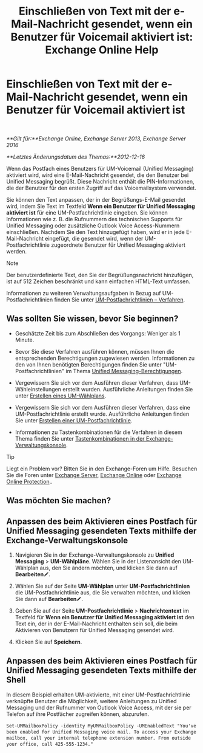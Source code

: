 ﻿---
title: 'Einschließen von Text mit der e-Mail-Nachricht gesendet, wenn ein Benutzer für Voicemail aktiviert ist: Exchange Online Help'
TOCTitle: Einschließen von Text mit der e-Mail-Nachricht gesendet, wenn ein Benutzer für Voicemail aktiviert ist
ms:assetid: 3e8292fb-0cdb-445d-8048-a59af7c38d63
ms:mtpsurl: https://technet.microsoft.com/de-de/library/Bb201679(v=EXCHG.150)
ms:contentKeyID: 51409290
ms.date: 05/23/2018
mtps_version: v=EXCHG.150
ms.translationtype: MT
---

# Einschließen von Text mit der e-Mail-Nachricht gesendet, wenn ein Benutzer für Voicemail aktiviert ist

 

_**Gilt für:**Exchange Online, Exchange Server 2013, Exchange Server 2016_

_**Letztes Änderungsdatum des Themas:**2012-12-16_

Wenn das Postfach eines Benutzers für UM-Voicemail (Unified Messaging) aktiviert wird, wird eine E-Mail-Nachricht gesendet, die den Benutzer bei Unified Messaging begrüßt. Diese Nachricht enthält die PIN-Informationen, die der Benutzer für den ersten Zugriff auf das Voicemailsystem verwendet.

Sie können den Text anpassen, der in der Begrüßungs-E-Mail gesendet wird, indem Sie Text im Textfeld **Wenn ein Benutzer für Unified Messaging aktiviert ist** für eine UM-Postfachrichtlinie eingeben. Sie können Informationen wie z. B. die Rufnummern des technischen Supports für Unified Messaging oder zusätzliche Outlook Voice Access-Nummern einschließen. Nachdem Sie den Text hinzugefügt haben, wird er in jede E-Mail-Nachricht eingefügt, die gesendet wird, wenn der UM-Postfachrichtlinie zugeordnete Benutzer für Unified Messaging aktiviert werden.


> [!NOTE]
> Der benutzerdefinierte Text, den Sie der Begrüßungsnachricht hinzufügen, ist auf 512&nbsp;Zeichen beschränkt und kann einfachen HTML-Text umfassen.



Informationen zu weiteren Verwaltungsaufgaben in Bezug auf UM-Postfachrichtlinien finden Sie unter [UM-Postfachrichtlinien – Verfahren](um-mailbox-policy-procedures-exchange-2013-help.md).

## Was sollten Sie wissen, bevor Sie beginnen?

  - Geschätzte Zeit bis zum Abschließen des Vorgangs: Weniger als 1 Minute.

  - Bevor Sie diese Verfahren ausführen können, müssen Ihnen die entsprechenden Berechtigungen zugewiesen werden. Informationen zu den von Ihnen benötigten Berechtigungen finden Sie unter "UM-Postfachrichtlinien" im Thema [Unified Messaging-Berechtigungen](unified-messaging-permissions-exchange-2013-help.md).

  - Vergewissern Sie sich vor dem Ausführen dieser Verfahren, dass UM-Wähleinstellungen erstellt wurden. Ausführliche Anleitungen finden Sie unter [Erstellen eines UM-Wählplans](create-a-um-dial-plan-exchange-2013-help.md).

  - Vergewissern Sie sich vor dem Ausführen dieser Verfahren, dass eine UM-Postfachrichtlinie erstellt wurde. Ausführliche Anleitungen finden Sie unter [Erstellen einer UM-Postfachrichtlinie](create-a-um-mailbox-policy-exchange-2013-help.md).

  - Informationen zu Tastenkombinationen für die Verfahren in diesem Thema finden Sie unter [Tastenkombinationen in der Exchange-Verwaltungskonsole](keyboard-shortcuts-in-the-exchange-admin-center-exchange-online-protection-help.md).


> [!TIP]
> Liegt ein Problem vor? Bitten Sie in den Exchange-Foren um Hilfe. Besuchen Sie die Foren unter <A href="https://go.microsoft.com/fwlink/p/?linkid=60612">Exchange Server</A>, <A href="https://go.microsoft.com/fwlink/p/?linkid=267542">Exchange Online</A> oder <A href="https://go.microsoft.com/fwlink/p/?linkid=285351">Exchange Online Protection</A>..



## Was möchten Sie machen?

## Anpassen des beim Aktivieren eines Postfach für Unified Messaging gesendeten Texts mithilfe der Exchange-Verwaltungskonsole

1.  Navigieren Sie in der Exchange-Verwaltungskonsole zu **Unified Messaging** \> **UM-Wählpläne**. Wählen Sie in der Listenansicht den UM-Wählplan aus, den Sie ändern möchten, und klicken Sie dann auf **Bearbeiten**![Bearbeitungssymbol](images/Bb124582.6f53ccb2-1f13-4c02-bea0-30690e6ea71d(EXCHG.150).gif "Bearbeitungssymbol").

2.  Wählen Sie auf der Seite **UM-Wählplan** unter **UM-Postfachrichtlinien** die UM-Postfachrichtlinie aus, die Sie verwalten möchten, und klicken Sie dann auf **Bearbeiten**![Bearbeitungssymbol](images/Bb124582.6f53ccb2-1f13-4c02-bea0-30690e6ea71d(EXCHG.150).gif "Bearbeitungssymbol").

3.  Geben Sie auf der Seite **UM-Postfachrichtlinie** \> **Nachrichtentext** im Textfeld für **Wenn ein Benutzer für Unified Messaging aktiviert ist** den Text ein, der in der E-Mail-Nachricht enthalten sein soll, die beim Aktivieren von Benutzern für Unified Messaging gesendet wird.

4.  Klicken Sie auf **Speichern**.

## Anpassen des beim Aktivieren eines Postfach für Unified Messaging gesendeten Texts mithilfe der Shell

In diesem Beispiel erhalten UM-aktivierte, mit einer UM-Postfachrichtlinie verknüpfte Benutzer die Möglichkeit, weitere Anleitungen zu Unified Messaging und der Rufnummer von Outlook Voice Access, mit der sie per Telefon auf ihre Postfächer zugreifen können, abzurufen.

    Set-UMMailboxPolicy -identity MyUMMailboxPolicy -UMEnabledText "You've been enabled for Unified Messaging voice mail. To access your Exchange mailbox, call your internal telephone extension number. From outside your office, call 425-555-1234."

